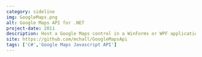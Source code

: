 ```yaml
---
category: sideline
img: GoogleMaps.png
alt: Google Maps API for .NET
project-date: 2011
description: Host a Google Maps control in a WinForms or WPF application.<br/>Provides a C# wrapper to some of the API functionality.<br/>
site: https://github.com/mchall/GoogleMapsApi
tags: ['C#','Google Maps Javascript API']
---
```

